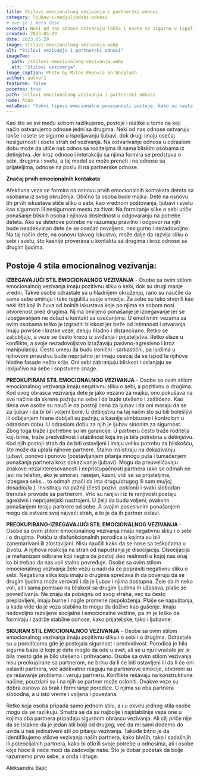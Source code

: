 ```yaml
---
title: Stilovi emocionalnog vezivanja i partnerski odnosi
category: ljubav-i-medjuljudski-odnosi
# ovo je i meta desc
excerpt: Neki od nas odnose ostvaruju lakše i osete se sigurno u ispoljavanju ljubavi, dok drugi imaju osećaj nesigurnosti i osete strah od vezivanja.
created: 2023-05-29
date: 2023.05.29
image: stilovi-emocionalnog-vezivanja.webp
alt: "Stilovi vezivanja i partnerski odnosi"
imageTwo:
  path: /stilovi-emocionalnog-vezivanja.webp
  alt: "Stilovi vezivanja"
image_caption: Photo by Milan Popović on Unsplash
author: author1
featured: false
pocetna: true
path: stilovi-emocionalnog-vezivanja-i-partnerski-odnosi
name: Aloo
metaDesc: "Kakvi tipovi emocionalne povezanosti postoje, kako su nastali i šta je u osnovi takvo ponašanje. Kako tipovi vezivanja utiču na ponašanje u zajednici dvoje ljudi"
---
```



Kao što se svi među sobom razlikujemo, postoje i razlike u tome na koji način ostvarujemo odnose jedni sa drugima. Neki od nas odnose ostvaruju lakše i osete se sigurno u ispoljavanju ljubavi, dok drugi imaju osećaj nesigurnosti i osete strah od vezivanja. Na ostvarivanje  odnosa u odraslom dobu može da utiče naš odnos sa roditeljima ili nama bliskim osobama iz detinjstva. Jer kroz odnose i interakciju sa njima formira se predstava o sebi, drugima i svetu, a taj model se može preneti i na odnose sa prijateljima, odnose na poslu ili na partnerske odnose.

**Značaj prvih emocionalnih kontakata**

Afektivna veza se formira na osnovu prvih emocionalnih kontakata deteta sa osobama iz svog okruženja. Obično ta osoba bude majka. Dete na osnovu tih prvih iskustava stiče sliku o sebi, kao vrednom poštovanja, ljubavi i svetu kao sigurnom ili nesigurnom mestu za život. Na formiranje slike o sebi utiče ponašanje bliskih osoba i njihova doslednost u odgovaranju na potrebe deteta. Ako se detetove potrebe ne razumeju pravilno i odgovor na njih bude neadekvatan dete će se osećati nevoljeno, nesigurno i nezadovoljno. Na taj način dete, na osnovu takvog iskustva, može dalje da razvija sliku o sebi i svetu, što kasnije proverava u kontaktu sa drugima i  kroz odnose sa drugim ljudima. 

## Postoje 4 stila emocionalnog vezivanja:

**IZBEGAVAJUĆI STIL EMOCIONALNOG VEZIVANJA** - Osobe sa ovim stilom emocionalnog vezivanja imaju pozitivnu sliku o sebi, dok su drugi manje vredni. Takve osobe odrastale su u hladnijem okruženju, rano su naučile da same sebe umiruju i tako regulišu svoje emocije. Za sebe su tako stvorili kao neki štit koji ih čuva od bolnih iskustava koje po njima sa sobom nosi otvorenost pred drugima. Njima omiljeno ponašanje je izbegavanje jer se izbegavanjem ne dolazi u kontakt sa osećanjima. U emotivnim vezama sa ovim osobama teško je izgraditi bliskost jer beže od intimnosti i otvaranja. Imaju površne i kratke veze, deluju hladno i distancirano. Retko se zaljubljuju, a veze se često kreću iz sviđanja i prijateljstva. Retko ulaze u konflikte, a svoje nezadovoljstvo izražavaju pasivno-agresivno i kroz manipulaciju. Često umeju da budu ironični i sarkastični, pa ljudima u njihovom prisustvu bude neprijatno jer imaju osećaj da se ispod te njihove hladne fasade nešto krije. Oni sebi zabranjuju bliskost i oslanjaju se isključivo na sebe i sopstvene snage.

**PREOKUPIRANI STIL EMOCIONALNOG VEZIVANJA** - Osobe sa ovim stilom emocionalnog vezivanja imaju negativnu sliku o sebi, a pozitivnu o drugima. Kod ovog obrasca vezivanja dete je jako vezano za majku, ono pokušava na sve načine da skrene pažnju na sebe i da bude utešeno i zaštićeno. Kao deca ove osobe su naučile da postoji cena za ljubav i da oni moraju da se za ljubav i da bi bili voljeni bore. U detinjstvu  na taj način što su bili bolešljivi ili odbijanjem hrane dobijali su pažnju, a kasnije simbiozom i kontrolom u odraslom dobu. U odraslom dobu za njih je ljubav sinonim za  sigurnost. Zbog toga traže i potrebne su im  garancije. U partneru često traže roditelja koji brine, traže predvidivost i stabilnost koja im je bila potrebna u detinjstvu. Kod njih postoji strah da će biti ostavljeni i imaju veliku potrebu za bliskošću, što može da uplaši njihove partnere. Stalno insistiraju na dokazivanju ljubavi, ponovo i ponovo (postavljanjem pitanja mnogo puta i tumačenjem ponašanja partnera kroz dokazivanje ljubavi). Mogu da preuveličavaju znakove nezainteresovanosti i nepristupačnosti partnera (ako se odmah ne javi na telefon, ako je umoran, rasejan, kasni, vidi se sa prijateljima, izbegava seks... to odmah znači da ima drugu/drugog ili sam mu/joj dosadio/la ). Insistiraju na pažnji (česti pozivi, pokloni) i svaki slobodan trenutak provode sa partnerom. Vrlo su ranjivi i iz te ranjivosti postaju agresivni i neprijateljski nastrojeni. U želji da budu voljeni, ovakvim ponašanjem teraju partnere od sebe. A svojim posesivnim ponašanjem mogu da ostvare svoj najveći strah, a to je da ih partner ostavi.

**PREOKUPIRANO-IZBEGAVAJUĆI STIL EMOCIONALNOG VEZIVANJA** - Osobe sa ovim stilom emocionalnog vezivanja imaju negativnu sliku i o sebi i o drugima. Potiču iz disfunkcionalnih porodica u kojima su bili zanemarivani ili zlostavljani. Nisu naučili kako da se nose sa teškoćama u životu. A njihova reakcija na strah od napuštanja je disocijacija. Disocijacija je mehanizam odbrane koji negira da postoji deo realnosti u kojoj nas onaj ko bi trebao da nas voli stalno povređuje. Osobe sa ovim stilom emocionalnog vezivanja žele vezu u nadi da će popraviti negativnu sliku o sebi. Negativna slika koju imaju o drugima sprečava ih da poveruju da se drugim ljudima može verovati i da je ljubav i njima dostupna. Žele da ih neko voli, ali i sama pomisao na bliskost sa drugim ljudima ih užasava, plaše se povređivanja. Ne znaju da pobegnu od svog straha, već su često preplavljeni, imaju burne i nagle promene raspoloženja. Plaše se napuštanja, a kada vide da je veza stabilna to mogu da dožive kao gušenje. Imaju nedovoljno razvijene socijalne i emocionalne veštine, pa im je teško da formiraju i zadrže stabilne odnose, kako prijateljske, tako i ljubavne.

**SIGURAN STIL EMOCIONALNOG VEZIVANJA** - Osobe sa ovim stilom emocionalnog vezivanja imaju pozitivnu sliku i o sebi i o drugima. Odrastale su u porodicama gde je postojala sigurnost i predvidivost. Porodica je bila sigurna baza iz koje je dete moglo da ode u svet, ali se u nju i vraćalo jer je bila mesto gde je bilo utešeno i prihvaćeno. Osobe sa ovim stilom vezivanja nisu preokupirane sa partnerom, ne brinu da li će biti ostavljeni ili da li će oni ostaviti partnera, već adekvatno reaguju na partnerove emocije, otvoreni su za rešavanje problema i veruju partneru. Konflikte rešavaju na konstruktivne načine, pouzdani su i na njih se partner može osloniti. Ovakve veze su dobra osnova za brak i formiranje porodice. U njima su oba partnera slobodna, a u isto vreme i voljena i povezana.

Retko koja osoba pripada samo jednom stilu, a i u okviru jednog stila osobe mogu da se razlikuju. Smatra se da su najbolje i najstabilnije veze one u kojima oba partnera pripadaju sigurnom obrascu vezivanja. Ali cilj priče nije da se istakne da je jedan stil bolji od drugog, već da mi sami dođemo do uvida u naš jedinstveni stil po pitanju vezivanja. Takođe bitno je da identifikujemo stilove vezivanja naših partnera, kako bivših, tako i sadašnjih ili potencijalnih partnera, kako bi otkrili svoje potrebe u odnosima, ali i osobe koje hoće ili neće moći da zadovolje naše. Što je dobar početak da bolje razumemo prvo sebe, a onda i druge.

Aleksandra Bajić
